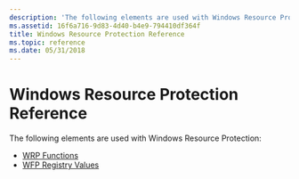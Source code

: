 ```yaml
---
description: 'The following elements are used with Windows Resource Protection:'
ms.assetid: 16f6a716-9d83-4d40-b4e9-794410df364f
title: Windows Resource Protection Reference
ms.topic: reference
ms.date: 05/31/2018
---
```


# Windows Resource Protection Reference

The following elements are used with Windows Resource Protection:

-   [WRP Functions](wfp-functions.md)
-   [WFP Registry Values](wfp-registry-values.md)

 

 



